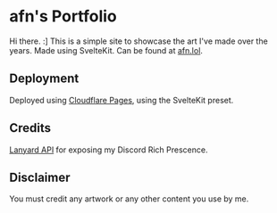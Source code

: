 # afn's Portfolio
 
Hi there. :] This is a simple site to showcase the art I've made over the years. Made using SvelteKit. Can be found at [afn.lol](https://afn.lol/).

## Deployment
Deployed using [Cloudflare Pages](https://pages.dev/), using the SvelteKit preset.

## Credits
[Lanyard API](https://github.com/Phineas/lanyard) for exposing my Discord Rich Prescence.

## Disclaimer
You must credit any artwork or any other content you use by me.
